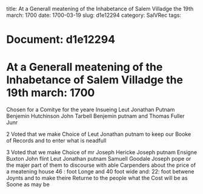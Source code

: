 title: At a Generall meatening of the Inhabetance of Salem Villadge the 19th march: 1700
date: 1700-03-19
slug: d1e12294
category: SalVRec
tags: 




# Document: d1e12294


# At a Generall meatening of the Inhabetance of Salem Villadge the 19th march: 1700 

Chosen for a Comitye for the yeare Insueing Leut Jonathan Putnam Benjemin Hutchinson John Tarbell Benjemin putnam and Thomas Fuller Junr

2 Voted that we make Choice of Leut Jonathan putnam to keep our Booke of Records and to enter what is neadfull

3 Voted that we make Choice of mr Joseph Hericke Joseph putnam Ensigne Buxton John flint Leut Jonathan putnam Samuell Goodale Joseph pope or the majer part of them to discourse with able Carpenders about the price of a meatening house 46 : foot Longe and 40 foot wide and: 22: foot betwene Joynts and to make theire Returne to the people what the Cost will be as Soone as may be
